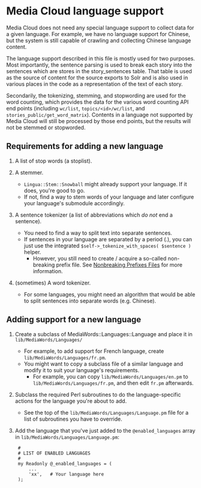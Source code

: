 # Media Cloud language support

Media Cloud does not need any special language support to collect data for a given language.  For example, we have no language support for Chinese, but the system is still capable of crawling and collecting Chinese language content.

The language support described in this file is mostly used for two purposes.  Most importantly, the sentence parsing is used to break each story into the sentences which are stores in the story_sentences table.  That table is used as the source of content for the source exports to Solr and is also used in various places in the code as a representation of the text of each story.

Secondarily, the tokenizing, stemming, and stopwording are used for the word counting, which provides the data for the various word counting API end points (including `wc/list`, `topics/<id>/wc/list`, and `stories_public/get_word_matrix`). Contents in a language not supported by Media Cloud will still be processed by those end points, but the results will not be stemmed or stopworded.


## Requirements for adding a new language

1. A list of stop words (a stoplist).

2. A stemmer.

    * `Lingua::Stem::Snowball` might already support your language. If it does, you're good to go.
    * If not, find a way to stem words of your language and later configure your language's submodule accordingly.

3. A sentence tokenizer (a list of abbreviations which *do not* end a sentence).

    * You need to find a way to split text into separate sentences.
    * If sentences in your language are separated by a period (.), you can just use the integrated
      `$self->_tokenize_with_spaces( $sentence )` helper.
        * However, you still need to create / acquire a so-called non-breaking prefix file. See [Nonbreaking Prefixes Files](http://search.cpan.org/~capoeirab/Lingua-Sentence/lib/Lingua/Sentence.pm#Nonbreaking_Prefixes_Files) for
        more information.

4. (sometimes) A word tokenizer.

    * For some languages, you might need an algorithm that would be able to split sentences into separate words (e.g. Chinese).


## Adding support for a new language

1. Create a subclass of MediaWords::Languages::Language and place it in `lib/MediaWords/Languages/`

    * For example, to add support for French language, create `lib/MediaWords/Languages/fr.pm`.
    * You might want to copy a subclass file of a similar language and modify it to suit your language's requirements.
        * For example, you can copy `lib/MediaWords/Languages/en.pm` to `lib/MediaWords/Languages/fr.pm`, and then edit `fr.pm` afterwards.

2. Subclass the required Perl subroutines to do the language-specific actions for the language you're about to add.

    * See the top of the `lib/MediaWords/Languages/Language.pm` file for a list of subroutines you have to override.

3. Add the language that you've just added to the `@enabled_languages` array in `lib/MediaWords/Languages/Language.pm`:

        #
        # LIST OF ENABLED LANGUAGES
        #
        my Readonly @_enabled_languages = (
            ...
            'xx',   # Your language here
        );
